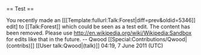 == Test ==

You recently made an [[[Template:fullurl:Talk:Forest|diff=prev&oldid=5346]] edit] to [[Talk:Forest]] which could be seen as a test edit. The content has been removed. Please use http://en.wikipedia.org/wiki/Wikipedia:Sandbox for edits like that in the future. -- Qwood [[Special:Contributions/Qwood|(contribs)]] [[User talk:Qwood|(talk)]] 04:19, 7 June 2011 (UTC)
